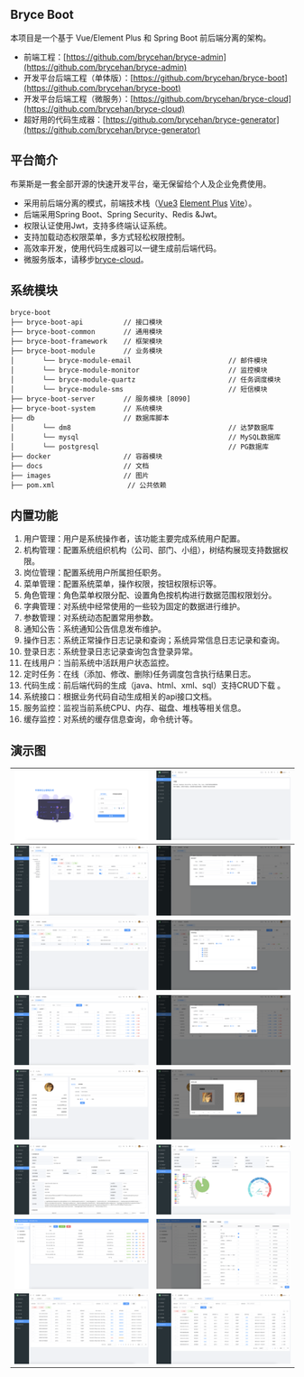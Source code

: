 ## Bryce Boot

本项目是一个基于 Vue/Element Plus 和 Spring Boot 前后端分离的架构。

* 前端工程：[https://github.com/brycehan/bryce-admin](https://github.com/brycehan/bryce-admin)
* 开发平台后端工程（单体版）：[https://github.com/brycehan/bryce-boot](https://github.com/brycehan/bryce-boot)
* 开发平台后端工程（微服务）：[https://github.com/brycehan/bryce-cloud](https://github.com/brycehan/bryce-cloud)
* 超好用的代码生成器：[https://github.com/brycehan/bryce-generator](https://github.com/brycehan/bryce-generator)

## 平台简介

布莱斯是一套全部开源的快速开发平台，毫无保留给个人及企业免费使用。

* 采用前后端分离的模式，前端技术栈（[Vue3](https://v3.cn.vuejs.org) [Element Plus](https://element-plus.org/zh-CN) [Vite](https://cn.vitejs.dev)）。
* 后端采用Spring Boot、Spring Security、Redis &Jwt。
* 权限认证使用Jwt，支持多终端认证系统。
* 支持加载动态权限菜单，多方式轻松权限控制。
* 高效率开发，使用代码生成器可以一键生成前后端代码。
* 微服务版本，请移步[bryce-cloud](https://github.com/brycehan/bryce-cloud)。

## 系统模块

~~~
bryce-boot
├── bryce-boot-api          // 接口模块
├── bryce-boot-common       // 通用模块
├── bryce-boot-framework    // 框架模块
├── bryce-boot-module       // 业务模块
│       └── bryce-module-email                        // 邮件模块
│       └── bryce-module-monitor                      // 监控模块
│       └── bryce-module-quartz                       // 任务调度模块
│       └── bryce-module-sms                          // 短信模块
├── bryce-boot-server       // 服务模块 [8090]
├── bryce-boot-system       // 系统模块
├── db                      // 数据库脚本
│       └── dm8                                       // 达梦数据库
│       └── mysql                                     // MySQL数据库
│       └── postgresql                                // PG数据库
├── docker                  // 容器模块
├── docs                    // 文档
├── images                  // 图片
├── pom.xml                  // 公共依赖
~~~

## 内置功能

1.  用户管理：用户是系统操作者，该功能主要完成系统用户配置。
2.  机构管理：配置系统组织机构（公司、部门、小组），树结构展现支持数据权限。
3.  岗位管理：配置系统用户所属担任职务。
4.  菜单管理：配置系统菜单，操作权限，按钮权限标识等。
5.  角色管理：角色菜单权限分配、设置角色按机构进行数据范围权限划分。
6.  字典管理：对系统中经常使用的一些较为固定的数据进行维护。
7.  参数管理：对系统动态配置常用参数。
8.  通知公告：系统通知公告信息发布维护。
9.  操作日志：系统正常操作日志记录和查询；系统异常信息日志记录和查询。
10.  登录日志：系统登录日志记录查询包含登录异常。
11.  在线用户：当前系统中活跃用户状态监控。
12.  定时任务：在线（添加、修改、删除)任务调度包含执行结果日志。
13.  代码生成：前后端代码的生成（java、html、xml、sql）支持CRUD下载 。
14.  系统接口：根据业务代码自动生成相关的api接口文档。
15.  服务监控：监视当前系统CPU、内存、磁盘、堆栈等相关信息。
16.  缓存监控：对系统的缓存信息查询，命令统计等。

## 演示图

| ![bryce-cloud登录](images/1.png)    | ![bryce-cloud首页](images/2.png)      |
|-----------------------------------|-------------------------------------|
| ![bryce-cloud用户管理](images/3.png)  | ![bryce-cloud修改用户](images/4.png)    |
| ![bryce-cloud角色管理](images/5.png)  | ![bryce-cloud修改角色](images/6.png)    |
| ![bryce-cloud菜单管理](images/7.png)  | ![bryce-cloud修改菜单](images/8.png)    |
| ![bryce-cloud个人中心](images/9.png)  | ![bryce-cloud修改头像](images/10.png)   |
| ![bryce-cloud服务监控](images/11.png) | ![bryce-cloud系统服务监控](images/12.png) |
| ![bryce-cloud代码生成](images/13.png) | ![bryce-cloud代码生成编辑](images/14.png) |
| ![bryce-cloud登录日志](images/15.png) | ![bryce-cloud操作日志](images/16.png)   |

